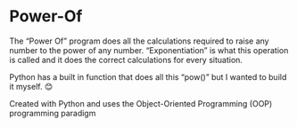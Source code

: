 # Power-Of

The “Power Of” program does all the calculations required to raise any number to the power of any number. “Exponentiation” is what this operation is called and it does the correct calculations for every situation. 

Python has a built in function that does all this “pow()” but I wanted to build it myself. 😊 

Created with Python and uses the Object-Oriented Programming (OOP) programming paradigm

